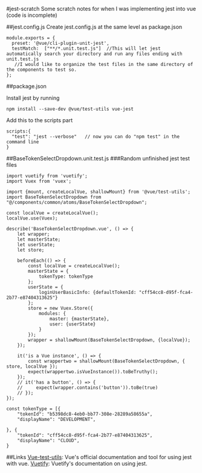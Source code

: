 #jest-scratch 
Some scratch notes for when I was implementing jest into vue (code is incomplete)

##jest.config.js 
Create jest.config.js at the same level as package.json
```
module.exports = {
  preset: '@vue/cli-plugin-unit-jest',
  testMatch:  ["**/*.unit.test.js"]  //This will let jest automatically search your directory and run any files ending with unit.test.js
   //I would like to organize the test files in the same directory of the components to test so. 
};
```
##package.json 

Install jest by running
```
npm install --save-dev @vue/test-utils vue-jest 
```
Add this to the scripts part 
```
scripts:{
  "test": "jest --verbose"   // now you can do "npm test" in the command line 
}
```
##BaseTokenSelectDropdown.unit.test.js
###Random unfinished jest test files 
```
import vuetify from 'vuetify';
import Vuex from 'vuex';

import {mount, createLocalVue, shallowMount} from '@vue/test-utils';
import BaseTokenSelectDropdown from "@/components/common/atoms/BaseTokenSelectDropdown";

const localVue = createLocalVue();
localVue.use(Vuex);

describe('BaseTokenSelectDropdown.vue', () => {
    let wrapper;
    let masterState;
    let userState;
    let store;

    beforeEach(() => {
        const localVue = createLocalVue();
        masterState = {
            tokenType: tokenType
        };
        userState = {
            loginUserBasicInfo: {defaultTokenId: "cff54cc8-d95f-fca4-2b77-e87404313625"}
        };
        store = new Vuex.Store({
            modules: {
                master: {masterState},
                user: {userState}
            }
        });
        wrapper = shallowMount(BaseTokenSelectDropdown, {localVue});
    });

    it('is a Vue instance', () => {
        const wrappertwo = shallowMount(BaseTokenSelectDropdown, { store, localVue });
        expect(wrappertwo.isVueInstance()).toBeTruthy();
    });
    // it('has a button', () => {
    //     expect(wrapper.contains('button')).toBe(true)
    // });
});

const tokenType = [{
    "tokenId": "b5398dc8-4eb0-bb77-308e-28289a58655a",
    "displayName": "DEVELOPMENT",
   
}, {
    "tokenId": "cff54cc8-d95f-fca4-2b77-e87404313625",
    "displayName": "CLOUD",
}
 ```

##Links 
[Vue-test-utils](https://vue-test-utils.vuejs.org/guides/#getting-started): Vue's official documentation and tool for using jest with vue. 
[Vuetify](https://next.vuetifyjs.com/en/getting-started/unit-testing/#spec-tests): Vuetify's documentation on using jest. 
